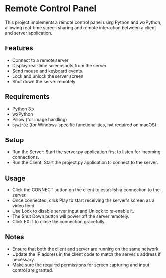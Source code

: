 # Remote Control Panel

This project implements a remote control panel using Python and wxPython, allowing real-time screen sharing and remote interaction between a client and server application.

## Features

- Connect to a remote server
- Display real-time screenshots from the server
- Send mouse and keyboard events
- Lock and unlock the server screen
- Shut down the server remotely

## Requirements

- Python 3.x
- wxPython
- Pillow (for image handling)
- `pywin32` (for Windows-specific functionalities, not required on macOS)

## Setup
 - Run the Server: Start the server.py application first to listen for incoming connections.
- Run the Client: Start the project.py application to connect to the server.

## Usage
- Click the CONNECT button on the client to establish a connection to the server.
- Once connected, click Play to start receiving the server's screen as a video feed.
- Use Lock to disable server input and Unlock to re-enable it.
- The Shut Down button will power off the server remotely.
- Click EXIT to close the connection gracefully.

## Notes
- Ensure that both the client and server are running on the same network.
- Update the IP address in the client code to match the server's address if necessary.
- Make sure the required permissions for screen capturing and input control are granted.
